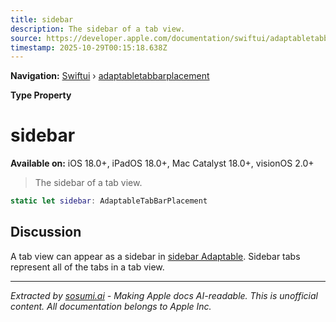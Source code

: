 ```yaml
---
title: sidebar
description: The sidebar of a tab view.
source: https://developer.apple.com/documentation/swiftui/adaptabletabbarplacement/sidebar
timestamp: 2025-10-29T00:15:18.638Z
---
```


**Navigation:** [Swiftui](/documentation/swiftui) › [adaptabletabbarplacement](/documentation/swiftui/adaptabletabbarplacement)

**Type Property**

# sidebar

**Available on:** iOS 18.0+, iPadOS 18.0+, Mac Catalyst 18.0+, visionOS 2.0+

> The sidebar of a tab view.

```swift
static let sidebar: AdaptableTabBarPlacement
```

## Discussion

A tab view can appear as a sidebar in [sidebar Adaptable](/documentation/swiftui/tabviewstyle/sidebaradaptable). Sidebar tabs represent all of the tabs in a tab view.

---

*Extracted by [sosumi.ai](https://sosumi.ai) - Making Apple docs AI-readable.*
*This is unofficial content. All documentation belongs to Apple Inc.*

